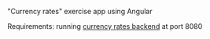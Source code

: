"Currency rates" exercise app using Angular

Requirements: running [currency rates backend](https://github.com/SniXosha/currency-rates-spring-boot) at port 8080
